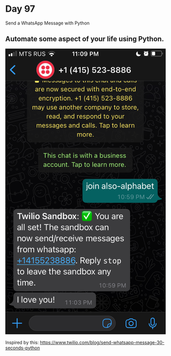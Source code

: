 # Day 97

Send a WhatsApp Message with Python

## Automate some aspect of your life using Python.

![whatsapp](whatsapp_message.png)

Inspired by this: https://www.twilio.com/blog/send-whatsapp-message-30-seconds-python